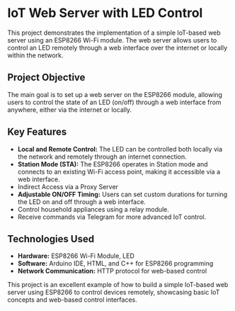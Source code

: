 # IoT Web Server with LED Control

This project demonstrates the implementation of a simple IoT-based web server using an ESP8266 Wi-Fi module. The web server allows users to control an LED remotely through a web interface over the internet or locally within the network. 

## Project Objective
The main goal is to set up a web server on the ESP8266 module, allowing users to control the state of an LED (on/off) through a web interface from anywhere, either via the internet or locally.

## Key Features
- **Local and Remote Control:** The LED can be controlled both locally via the network and remotely through an internet connection.
- **Station Mode (STA):** The ESP8266 operates in Station mode and connects to an existing Wi-Fi access point, making it accessible via a web interface.
- Indirect Access via a Proxy Server
- **Adjustable ON/OFF Timing:** Users can set custom durations for turning the LED on and off through a web interface.
- Control household appliances using a relay module.
- Receive commands via Telegram for more advanced IoT control.

## Technologies Used
- **Hardware:** ESP8266 Wi-Fi Module, LED
- **Software:** Arduino IDE, HTML, and C++ for ESP8266 programming
- **Network Communication:** HTTP protocol for web-based control

This project is an excellent example of how to build a simple IoT-based web server using ESP8266 to control devices remotely, showcasing basic IoT concepts and web-based control interfaces.
